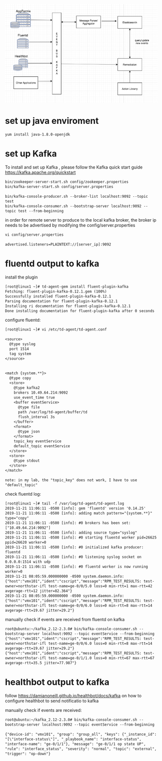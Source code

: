 ![highlevel](/images/highlevel.png)

# set up java enviroment
```
yum install java-1.8.0-openjdk
```

# set up Kafka

To install and set up Kafka , please follow the Kafka quick start guide https://kafka.apache.org/quickstart
```
bin/zookeeper-server-start.sh config/zookeeper.properties
bin/kafka-server-start.sh config/server.properties

bin/kafka-console-producer.sh --broker-list localhost:9092 --topic test
bin/kafka-console-consumer.sh --bootstrap-server localhost:9092 --topic test --from-beginning
```
in order for remote server to produce to the local kafka broker, the broker ip needs to be advertised by modifying the config/server.properties
```
vi config/server.properties

advertised.listeners=PLAINTEXT://[server_ip]:9092
```

# fluentd output to kafka

install the plugin
```
[root@linux1 ~]# td-agent-gem install fluent-plugin-kafka
Fetching: fluent-plugin-kafka-0.12.1.gem (100%)
Successfully installed fluent-plugin-kafka-0.12.1
Parsing documentation for fluent-plugin-kafka-0.12.1
Installing ri documentation for fluent-plugin-kafka-0.12.1
Done installing documentation for fluent-plugin-kafka after 0 seconds
```

configure fluentd:
```
[root@linux1 ~]# vi /etc/td-agent/td-agent.conf

<source>
  @type syslog
  port 1514
  tag system
</source>


<match {system.**}>
  @type copy
  <store>
    @type kafka2
    brokers 10.49.64.214:9092
    use_event_time true
    <buffer eventService>
      @type file
      path /var/log/td-agent/buffer/td
      flush_interval 3s
    </buffer>
    <format>
      @type json
    </format>
    topic_key eventService
    default_topic eventService
  </store>
  <store>
    @type stdout
  </store>
</match>

note: in my lab, the "topic_key" does not work, I have to use "default_topic"
```

check fluentd log:
```
[root@linux1 ~]# tail -f /var/log/td-agent/td-agent.log
2019-11-21 11:06:11 -0500 [info]: gem 'fluentd' version '0.14.25'
2019-11-21 11:06:11 -0500 [info]: adding match pattern="{system.**}" type="copy"
2019-11-21 11:06:11 -0500 [info]: #0 brokers has been set: ["10.49.64.214:9092"]
2019-11-21 11:06:11 -0500 [info]: adding source type="syslog"
2019-11-21 11:06:11 -0500 [info]: #0 starting fluentd worker pid=26625 ppid=26620 worker=0
2019-11-21 11:06:11 -0500 [info]: #0 initialized kafka producer: fluentd
2019-11-21 11:06:11 -0500 [info]: #0 listening syslog socket on 0.0.0.0:1514 with udp
2019-11-21 11:06:11 -0500 [info]: #0 fluentd worker is now running worker=0
2019-11-21 08:05:59.000000000 -0500 system.daemon.info: {"host":"vmx101","ident":"cscript","message":"RPM_TEST_RESULTS: test-owner=northstar-ifl test-name=ge-0/0/5.0 loss=0 min-rtt=1 max-rtt=42 avgerage-rtt=12 jitter=82.364"}
2019-11-21 08:05:59.000000000 -0500 system.daemon.info: {"host":"vmx101","ident":"cscript","message":"RPM_TEST_RESULTS: test-owner=northstar-ifl test-name=ge-0/0/6.0 loss=0 min-rtt=8 max-rtt=14 avgerage-rtt=19.67 jitter=29.2"}
```

manually check if events are received from fluentd on kafka
```
root@ubuntu:~/kafka_2.12-2.3.0# bin/kafka-console-consumer.sh --bootstrap-server localhost:9092 --topic eventService --from-beginning
{"host":"vmx101","ident":"cscript","message":"RPM_TEST_RESULTS: test-owner=northstar-ifl test-name=ge-0/0/6.0 loss=0 min-rtt=8 max-rtt=14 avgerage-rtt=19.67 jitter=29.2"}
{"host":"vmx101","ident":"cscript","message":"RPM_TEST_RESULTS: test-owner=northstar-ifl test-name=ge-0/1/1.0 loss=0 min-rtt=67 max-rtt=67 avgerage-rtt=35.5 jitter=77.987"}
```

# healthbot output to kafka
follow https://damianoneill.github.io/healthbot/docs/kafka on how to configure healthbot to send notificatio to kafka

manually check if events are received:
```
root@ubuntu:~/kafka_2.12-2.3.0# bin/kafka-console-consumer.sh --bootstrap-server localhost:9092 --topic eventService --from-beginning

{"device-id": "vmx101", "group": "group_all", "keys": {"_instance_id": "[\"interface-status\"]", "_playbook_name": "interface-status", "interface-name": "ge-0/1/1"}, "message": "ge-0/1/1 op state UP", "rule": "interface_status", "severity": "normal", "topic": "external", "trigger": "op-down"}
```

